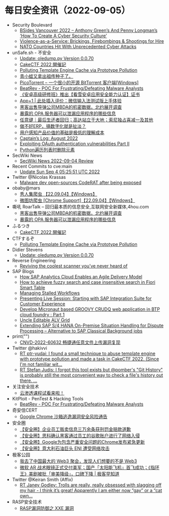 # 每日安全资讯（2022-09-05）

- Security Boulevard
  - [BSides Vancouver 2022 – Anthony Green’s And Penny Longman’s ‘How To Create A Cyber Security Culture’](https://securityboulevard.com/2022/09/bsides-vancouver-2022-anthony-greens-and-penny-longmans-how-to-create-a-cyber-security-culture/)
  - [Violence-as-a-Service: Brickings, Firebombings & Shootings for Hire](https://securityboulevard.com/2022/09/violence-as-a-service-brickings-firebombings-shootings-for-hire/)
  - [NATO Countries Hit With Unprecedented Cyber Attacks](https://securityboulevard.com/2022/09/nato-countries-hit-with-unprecedented-cyber-attacks/)
- unSafe.sh - 不安全
  - [Update: oledump.py Version 0.0.70](https://buaq.net/go-125176.html)
  - [CakeCTF 2022 開催記](https://buaq.net/go-125158.html)
  - [Polluting Template Engine Cache via Prototype Pollution](https://buaq.net/go-125159.html)
  - [青小蛙又拿出祖传种子了。](https://buaq.net/go-125155.html)
  - [PicoTorrent – 一个很小的开源 BitTorrent 客户端[Windows]](https://buaq.net/go-125148.html)
  - [BeatRev - POC For Frustrating/Defeating Malware Analysts](https://buaq.net/go-125149.html)
  - [《安卓高级研修班》推出【看雪安卓应用安全能力认证】证书](https://buaq.net/go-125147.html)
  - [App+1 | 此处插入评价：微信输入法测试版上手体验](https://buaq.net/go-125136.html)
  - [黑客出售导弹公司MBDA的机密数据，北约展开调查](https://buaq.net/go-125125.html)
  - [暴露的 OPA 服务器可以泄漏应用程序的哪些信息](https://buaq.net/go-125126.html)
  - [任意键｜最后生还者回归；高达站立于大地；索尼独占喜减一及其他](https://buaq.net/go-125129.html)
  - [做不好ERP，搞数字化就是扯淡？](https://buaq.net/go-125178.html)
  - [用户感知产品价值的基础是极低的理解成本](https://buaq.net/go-125177.html)
  - [Captain’s Log: August 2022](https://buaq.net/go-125094.html)
  - [Exploiting OAuth authentication vulnerabilities Part II](https://buaq.net/go-125093.html)
  - [Python遍历列表时删除元素](https://buaq.net/go-125187.html)
- SecWiki News
  - [SecWiki News 2022-09-04 Review](http://www.sec-wiki.com/?2022-09-04)
- Recent Commits to cve:main
  - [Update Sun Sep  4 05:25:51 UTC 2022](https://github.com/trickest/cve/commit/b0bd9f362b4ad0b4e9b0e60f5e6406688e231e9d)
- Twitter @Nicolas Krassas
  - [Malware dev open-sources CodeRAT after being exposed](https://twitter.com/Dinosn/status/1566272358066913281)
- obaby@mars
  - [秀人集爬虫 【22.09.04】【Windows】](http://h4ck.org.cn/2022/09/%e7%a7%80%e4%ba%ba%e9%9b%86%e7%88%ac%e8%99%ab-%e3%80%9022-09-04%e3%80%91%e3%80%90windows%e3%80%91/)
  - [微图坊爬虫 [Chrome Support]【22.09.04】【Windows】](http://h4ck.org.cn/2022/09/%e5%be%ae%e5%9b%be%e5%9d%8a%e7%88%ac%e8%99%ab-chrome-support%e3%80%9022-09-04%e3%80%91%e3%80%90windows%e3%80%91/)
- 嘶吼 RoarTalk – 回归最本质的信息安全,互联网安全新媒体,4hou.com
  - [黑客出售导弹公司MBDA的机密数据，北约展开调查](https://www.4hou.com/posts/17pR)
  - [暴露的 OPA 服务器可以泄漏应用程序的哪些信息](https://www.4hou.com/posts/gXM3)
- ふるつき
  - [CakeCTF 2022 開催記](https://furutsuki.hatenablog.com/entry/2022/09/05/000733)
- CTFするぞ
  - [Polluting Template Engine Cache via Prototype Pollution](https://ptr-yudai.hatenablog.com/entry/2022/09/04/230612)
- Didier Stevens
  - [Update: oledump.py Version 0.0.70](https://blog.didierstevens.com/2022/09/04/update-oledump-py-version-0-0-70/)
- Reverse Engineering
  - [Reviving the coolest scanner you’ve never heard of](https://www.reddit.com/r/ReverseEngineering/comments/x601i2/reviving_the_coolest_scanner_youve_never_heard_of/)
- SAP Blogs
  - [How SAP Analytics Cloud Enables an Agile Delivery Model](https://blogs.sap.com/2022/09/04/how-sap-analytics-cloud-enables-an-agile-delivery-model/)
  - [How to achieve fuzzy search and case insensitive search in Fiori Smart Table](https://blogs.sap.com/2022/09/04/how-to-achieve-fuzzy-search-and-case-insensitive-search-in-fiori-smart-table/)
  - [Managing Stalled Workflows](https://blogs.sap.com/2022/09/04/managing-stalled-workflows/)
  - [Presenting Live Session: Starting with SAP Integration Suite for Customer Experience](https://blogs.sap.com/2022/09/04/presenting-live-session-starting-with-sap-integration-suite-for-customer-experience/)
  - [Develop Micronaut based GROOVY CRUDQ web application in BTP cloud foundry : Part 1](https://blogs.sap.com/2022/09/04/develop-micronaut-based-groovy-crudq-web-application-in-btp-cloud-foundry-part-1/)
  - [Uncle Editable ALV Grid](https://blogs.sap.com/2022/09/04/uncle-editable-alv-grid/)
  - [Extending SAP S/4 HANA On-Premise Situation Handling for Dispute Processing – Alternative to SAP Classical Background jobs](https://blogs.sap.com/2022/09/04/extending-sap-s-4-hana-on-premise-situation-handling-for-dispute-processing-alternative-to-sap-classical-background-jobs/)
- print("")
  - [CNVD-2022-60632 畅捷通任意文件上传漏洞复现](https://www.o2oxy.cn/4104.html)
- Twitter @hakivvi
  - [RT ptr-yudai: I found a small technique to abuse template engine with prototype pollution and made a task in CakeCTF 2022. (Since I'm not familiar wit...](https://twitter.com/ptrYudai/status/1566428369881042944)
  - [RT Stefan Judis: I forgot this tool exists but @pomber's "Git History" is probably still the most convenient way to check a file's history out there. ...](https://twitter.com/stefanjudis/status/1566364745929826305)
- 关注安全技术
  - [云渗透课程试看来啦！](https://mp.weixin.qq.com/s?__biz=MzA4MDMwMjQ3Mg==&mid=2651868360&idx=1&sn=a477c0b06157f8a2c23c9946a089b588&chksm=8442b42fb3353d390af80fd6847d3c102a17d1dc3407028374420af7144de940a5b9bbccade3&scene=58&subscene=0#rd)
- KitPloit - PenTest & Hacking Tools
  - [BeatRev - POC For Frustrating/Defeating Malware Analysts](http://www.kitploit.com/2022/09/beatrev-poc-for-frustratingdefeating.html)
- 奇安信CERT
  - [Google Chrome 沙箱逃逸漏洞安全风险通告](https://mp.weixin.qq.com/s?__biz=MzU5NDgxODU1MQ==&mid=2247496892&idx=1&sn=bbe9a07e0dc92a4994baeae3e2aa429b&chksm=fe79d024c90e5932efd8d66b9775cd5e419f5e97726e8669bb9fdaf042a7ddc6cbc08aa4553c&scene=58&subscene=0#rd)
- 安全圈
  - [【安全圈】企业员工贩卖信息三万余条获刑罚金赔款道歉](https://mp.weixin.qq.com/s?__biz=MzIzMzE4NDU1OQ==&mid=2652015608&idx=1&sn=4a7728e510617899b11905447e7db417&chksm=f36fa7b8c4182eaefaea36517cdfd6b31fbbc0e3d2ac6ef1af7af29fa7e68d110c4ae37be882&scene=58&subscene=0#rd)
  - [【安全圈】思科确认黑客通过员工的谷歌账户进行了网络入侵](https://mp.weixin.qq.com/s?__biz=MzIzMzE4NDU1OQ==&mid=2652015608&idx=2&sn=b7f9d7110354e210810ed1f68184ccf0&chksm=f36fa7b8c4182eae3aa03407d516ae6ade73b705b688ccf98ffd4622bf138b142795a8899479&scene=58&subscene=0#rd)
  - [【安全圈】Google为包含严重安全问题的Chrome发布紧急更新](https://mp.weixin.qq.com/s?__biz=MzIzMzE4NDU1OQ==&mid=2652015608&idx=3&sn=dea21295846081a428744a63483b7aee&chksm=f36fa7b8c4182eae3cad24d47910d834c773323800f6634b596ab284d5a241ab9378777600da&scene=58&subscene=0#rd)
  - [【安全圈】意大利石油巨头 ENI 遭受网络攻击](https://mp.weixin.qq.com/s?__biz=MzIzMzE4NDU1OQ==&mid=2652015608&idx=4&sn=b456aa9803de34676603b966b412a285&chksm=f36fa7b8c4182eae4023394f6f3885250f96cd9cfc25676b78ae04ca9fc29d9a26d0137c71e8&scene=58&subscene=0#rd)
- 极客公园
  - [我去了中国最大的 Web3 聚会，发现人们想要的不是 Web3](https://mp.weixin.qq.com/s?__biz=MTMwNDMwODQ0MQ==&mid=2652966747&idx=1&sn=0d93254a7ff6f2150a065a5ca300c976&chksm=7e5472ed4923fbfbe494507f9aed2618338163a53061c0da0ff8f3c6fe68d39b265805b703ea&scene=58&subscene=0#rd)
  - [微软 AR 战术眼镜正式交付美军；国产「太阳能飞机」首飞成功；《指环王》美剧被批「审美降级」，口碑下降 | 极客早知道](https://mp.weixin.qq.com/s?__biz=MTMwNDMwODQ0MQ==&mid=2652966746&idx=1&sn=0ab2c5bfe480aad766681bac9d1457cb&chksm=7e5472ec4923fbfad64ee2d7c4701a7674fc38e8c52c601af09fb51fbfdf09ed90633780e2df&scene=58&subscene=0#rd)
- Twitter @Keiran Smith (Affix)
  - [RT Janey Godley: Trolls are really, really obsessed with slagging off my hair - I think it’s great! Apparently I am either now “gay” or a “cat own...](https://twitter.com/JaneyGodley/status/1566347071908610049)
- RASP安全技术
  - [RASP漏洞防御之 XXE 漏洞](https://mp.weixin.qq.com/s?__biz=Mzg5MjQ1OTkwMg==&mid=2247484491&idx=1&sn=18f6bda7535df72efd63ae6fd03208fc&chksm=c03c8a5af74b034cacfe362d984518d2400b74ef34dda1a424665d3e9be2f4811f0dab20a265&scene=58&subscene=0#rd)
